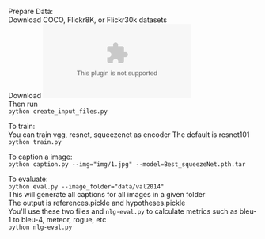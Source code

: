 Prepare Data:  
Download COCO, Flickr8K, or Flickr30k datasets  
Download ![Andrej Karpathy's training, validation, and test splits](http://cs.stanford.edu/people/karpathy/deepimagesent/caption_datasets.zip)  
Then run   
`python create_input_files.py`

To train:  
You can train vgg, resnet, squeezenet as encoder 
The default is resnet101   
`python train.py`

To caption a image:  
`python caption.py --img="img/1.jpg" --model=Best_squeezeNet.pth.tar`

To evaluate:  
`python eval.py --image_folder="data/val2014"`  
This will generate all captions for all images in a given folder  
The output is references.pickle and hypotheses.pickle  
You'll use these two files and `nlg-eval.py` to calculate metrics such as bleu-1 to bleu-4, meteor, rogue, etc  
`python nlg-eval.py`